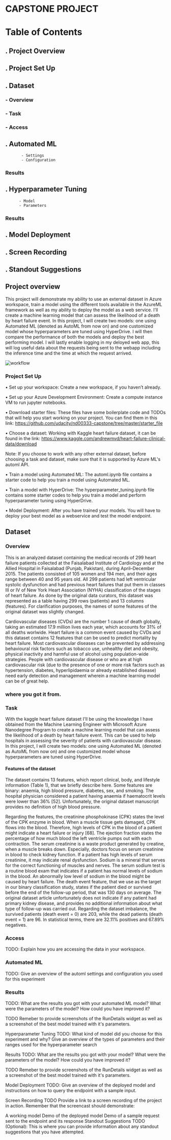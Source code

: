 #  CAPSTONE PROJECT

#  Table of Contents

## . Project Overview

## . Project Set Up

## . Dataset

   ### - Overview
   ### - Task
   ### - Access
   
## . Automated ML
           - Settings
           - Configuration

   ###  Results
   
## . Hyperparameter Tuning   
          - Model
          - Parameters
          
   ###  Results
   
## . Model Deployment

## . Screen Recording

## . Standout Suggestions
   
## Project overview

  This project will demonstrate my ability to use an external dataset in Azure workspace, train a model using the different tools available in the AzureML framework as well as my ability to deploy the model as a web service. I'll create a machine learning model that can assess the likelihood of a death by heart failure event. In this project, I will create two models: one using Automated ML (denoted as AutoML from now on) and one customized model whose hyperparameters are tuned using HyperDrive. I will then compare the performance of both the models and deploy the best performing model. I will lastly enable logging in my deloyed web app, this will log useful data about the requests being sent to the webapp including the inference time and the time at which the request arrived.

![workflow](https://github.com/OREJAH/nd00333-capstone/blob/master/starter_file/workflow.PNG)

### Project Set Up

•	Set up your workspace: Create a new workspace, if you haven’t already.

•	Set up your Azure Development Environment: Create a compute instance VM to run jupyter notebooks.

•	Download starter files: These files have some boilerplate code and TODOs that will help you start working on your project. You can find them in this link: https://github.com/udacity/nd00333-capstone/tree/master/starter_file

•	Choose a dataset:  Working with Kaggle heart failure dataset, it can be found in the link: https://www.kaggle.com/andrewmvd/heart-failure-clinical-data/download

Note: If you choose to work with any other external dataset, before choosing a task and dataset, make sure that it is supported by Azure ML's automl API.

•	Train a model using Automated ML: The automl.ipynb file contains a starter code to help you train a model using Automated ML. 

•	Train a model with HyperDrive: The hyperparameter_tuning.ipynb file contains some starter codes to help you train a model and perform hyperparameter tuning using HyperDrive.

•	Model Deployment: After you have trained your models. You will have to deploy your best model as a webservice and test the model endpoint.

## Dataset

### Overview

This is an analyzed dataset containing the medical records of 299 heart failure patients collected at the Faisalabad Institute of Cardiology and at the Allied Hospital in Faisalabad (Punjab, Pakistan), during April–December 2015. The patients consisted of 105 women and 194 men, and their ages range between 40 and 95 years old. All 299 patients had left ventricular systolic dysfunction and had previous heart failures that put them in classes III or IV of New York Heart Association (NYHA) classification of the stages of heart failure. As done by the original data curators, this dataset was represented as a table having 299 rows (patients) and 13 columns (features). For clarification purposes, the names of some features of the original dataset was slightly changed. 

Cardiovascular diseases (CVDs) are the number 1 cause of death globally, taking an estimated 17.9 million lives each year, which accounts for 31% of all deaths worlwide. Heart failure is a common event caused by CVDs and this dataset contains 12 features that can be used to predict mortality by heart failure. Most cardiovascular diseases can be prevented by addressing behavioural risk factors such as tobacco use, unhealthy diet and obesity, physical inactivity and harmful use of alcohol using population-wide strategies. People with cardiovascular disease or who are at high cardiovascular risk (due to the presence of one or more risk factors such as hypertension, diabetes, hyperlipidaemia or already established disease) need early detection and management wherein a machine learning model can be of great help.

### where you got it from.

### Task

With the kaggle heart failure dataset I'll be using the knowledge I have obtained from the Machine Learning Engineer with Microsoft Azure Nanodegree Program to create a machine learning model that can assess the likelihood of a death by heart failure event. This can be used to help hospitals in assessing the severity of patients with cardiovascular disease. In this project, I will create two models: one using Automated ML (denoted as AutoML from now on) and one customized model whose hyperparameters are tuned using HyperDrive.

#### Features of the dataset

The dataset contains 13 features, which report clinical, body, and lifestyle information (Table 1), that we briefly describe here. Some features are binary: anaemia, high blood pressure, diabetes, sex, and smoking. The hospital physician considered a patient having anaemia if haematocrit levels were lower than 36% [52]. Unfortunately, the original dataset manuscript provides no definition of high blood pressure.

Regarding the features, the creatinine phosphokinase (CPK) states the level of the CPK enzyme in blood. When a muscle tissue gets damaged, CPK flows into the blood. Therefore, high levels of CPK in the blood of a patient might indicate a heart failure or injury [68]. The ejection fraction states the percentage of how much blood the left ventricle pumps out with each contraction. The serum creatinine is a waste product generated by creatine, when a muscle breaks down. Especially, doctors focus on serum creatinine in blood to check kidney function. If a patient has high levels of serum creatinine, it may indicate renal dysfunction. Sodium is a mineral that serves for the correct functioning of muscles and nerves. The serum sodium test is a routine blood exam that indicates if a patient has normal levels of sodium in the blood. An abnormally low level of sodium in the blood might be caused by heart failure. The death event feature, that we use as the target in our binary classification study, states if the patient died or survived before the end of the follow-up period, that was 130 days on average. The original dataset article unfortunately does not indicate if any patient had primary kidney disease, and provides no additional information about what type of follow-up was carried out. Regarding the dataset imbalance, the survived patients (death event = 0) are 203, while the dead patients (death event = 1) are 96. In statistical terms, there are 32.11% positives and 67.89% negatives.

### Access
TODO: Explain how you are accessing the data in your workspace.

### Automated ML
TODO: Give an overview of the automl settings and configuration you used for this experiment

### Results
TODO: What are the results you got with your automated ML model? What were the parameters of the model? How could you have improved it?

TODO Remeber to provide screenshots of the RunDetails widget as well as a screenshot of the best model trained with it's parameters.

Hyperparameter Tuning
TODO: What kind of model did you choose for this experiment and why? Give an overview of the types of parameters and their ranges used for the hyperparameter search

Results
TODO: What are the results you got with your model? What were the parameters of the model? How could you have improved it?

TODO Remeber to provide screenshots of the RunDetails widget as well as a screenshot of the best model trained with it's parameters.

Model Deployment
TODO: Give an overview of the deployed model and instructions on how to query the endpoint with a sample input.

Screen Recording
TODO Provide a link to a screen recording of the project in action. Remember that the screencast should demonstrate:

A working model
Demo of the deployed model
Demo of a sample request sent to the endpoint and its response
Standout Suggestions
TODO (Optional): This is where you can provide information about any standout suggestions that you have attempted.
